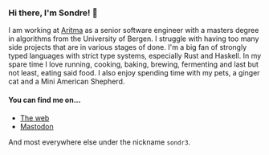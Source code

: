 ### Hi there, I'm Sondre! 👋

I am working at [Aritma](https://www.aritma.com/) as a senior software engineer with a masters degree in algorithms from the University of Bergen. I struggle with having too many side projects that are in various stages of done.  I'm a big fan of strongly typed languages with strict type systems, especially Rust and Haskell. In my spare time I love running, cooking, baking, brewing, fermenting and last but not least, eating said food. I also enjoy spending time with my pets, a ginger cat and a Mini American Shepherd.

#### You can find me on...

- [The web](https://www.eons.io)
- <a rel="me" href="https://fosstodon.org/@sondre">Mastodon</a>

And most everywhere else under the nickname `sondr3`.
